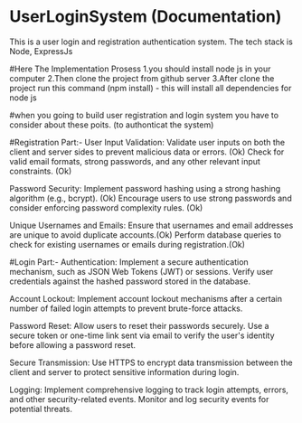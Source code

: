 # UserLoginSystem (Documentation)
This is a user login and registration authentication system. The tech stack is Node, ExpressJs

#Here The Implementation Prosess
1.you should install node js in your computer 
2.Then clone the project from github server
3.After clone the project run this command (npm install) - this will install all dependencies for node js


#when you going to build user registration and login system you have to consider about these poits. (to authonticat the system)

#Registration Part:-
User Input Validation:
Validate user inputs on both the client and server sides to prevent malicious data or errors. (Ok)
Check for valid email formats, strong passwords, and any other relevant input constraints. (Ok)

Password Security: 
Implement password hashing using a strong hashing algorithm (e.g., bcrypt). (Ok)
Encourage users to use strong passwords and consider enforcing password complexity rules. (Ok)

Unique Usernames and Emails:
Ensure that usernames and email addresses are unique to avoid duplicate accounts.(Ok)
Perform database queries to check for existing usernames or emails during registration.(Ok)


#Login Part:-
Authentication:
Implement a secure authentication mechanism, such as JSON Web Tokens (JWT) or sessions.
Verify user credentials against the hashed password stored in the database.

Account Lockout:
Implement account lockout mechanisms after a certain number of failed login attempts to prevent brute-force attacks.

Password Reset:
Allow users to reset their passwords securely.
Use a secure token or one-time link sent via email to verify the user's identity before allowing a password reset.

Secure Transmission:
Use HTTPS to encrypt data transmission between the client and server to protect sensitive information during login.

Logging:
Implement comprehensive logging to track login attempts, errors, and other security-related events.
Monitor and log security events for potential threats.


